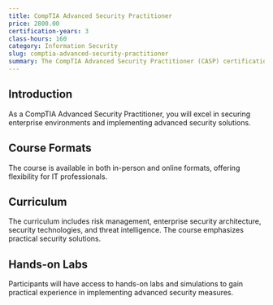 ```yaml
---
title: CompTIA Advanced Security Practitioner
price: 2800.00
certification-years: 3
class-hours: 160
category: Information Security
slug: comptia-advanced-security-practitioner
summary: The CompTIA Advanced Security Practitioner (CASP) certification is designed for IT professionals seeking expertise in advanced security solutions and enterprise security. This comprehensive course covers risk management, enterprise security architecture, and security technologies. It equips candidates with the skills needed to secure complex enterprise environments.
---
```


## Introduction

As a CompTIA Advanced Security Practitioner, you will excel in securing enterprise environments and implementing advanced security solutions.

## Course Formats

The course is available in both in-person and online formats, offering flexibility for IT professionals.

## Curriculum

The curriculum includes risk management, enterprise security architecture, security technologies, and threat intelligence. The course emphasizes practical security solutions.

## Hands-on Labs

Participants will have access to hands-on labs and simulations to gain practical experience in implementing advanced security measures.

